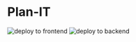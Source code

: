 # Plan-IT

![deploy to frontend](https://github.com/bchewy/plan-it/actions/workflows/deploy-to-s3.yml/badge.svg)
![deploy to backend](https://github.com/bchewy/plan-it/actions/workflows/deploy-flask-to-ec2.yml/badge.svg)

